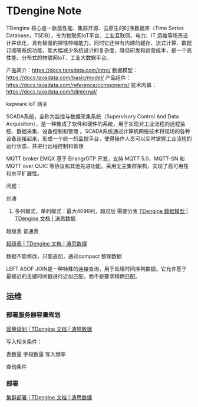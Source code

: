 # TDengine Note

TDengine 核心是一款高性能、集群开源、云原生的时序数据库（Time Series Database，TSDB），专为物联网IoT平台、工业互联网、电力、IT 运维等场景设计并优化，具有极强的弹性伸缩能力。同时它还带有内建的缓存、流式计算、数据订阅等系统功能，能大幅减少系统设计的复杂度，降低研发和运营成本，是一个高性能、分布式的物联网IoT、工业大数据平台。

产品简介：https://docs.taosdata.com/intro/
数据模型：https://docs.taosdata.com/basic/model/
产品组件：https://docs.taosdata.com/reference/components/
技术内幕：https://docs.taosdata.com/tdinternal/

kepware IoT 网关

SCADA系统，全称为监控与数据采集系统（Supervisory Control And Data Acquisition），是一种集成了软件和硬件的系统，用于实现对工业流程的远程监控、数据采集、设备控制和管理
。SCADA系统通过计算机网络技术将现场的各种设备连接起来，形成一个统一的监控平台，使得操作人员可以实时掌握工业流程的运行状态，并进行远程控制和管理

MQTT broker  EMQX 基于 Erlang/OTP 开发，支持 MQTT 5.0、MQTT-SN 和 MQTT over QUIC 等协议和其他先进功能。采用无主集群架构，实现了高可用性和水平扩展性。

问题：

刘涛

1. 多列模式，单列模式：最大4096列，超过后 需要分表
[TDengine 数据模型 | TDengine 文档 | 涛思数据](https://docs.taosdata.com/basic/model/)

超级表 普通表

[超级表 | TDengine 文档 | 涛思数据](https://docs.taosdata.com/reference/taos-sql/stable/)

数据不能修改，只能追加，通过compact 整理数据

LEFT ASOF JOIN是一种特殊的连接查询，用于处理时间序列数据。它允许基于最接近的主键时间戳进行近似匹配，而不是要求精确匹配。

## 运维

### 部署服务器容量规划

[容量规划 | TDengine 文档 | 涛思数据](https://docs.taosdata.com/operation/planning/)

写入相关条件：

表数量
字段数量
写入频率

查询条件

### 部署

[集群部署 | TDengine 文档 | 涛思数据](https://docs.taosdata.com/operation/deployment/#kubernetes-%E9%83%A8%E7%BD%B2)
